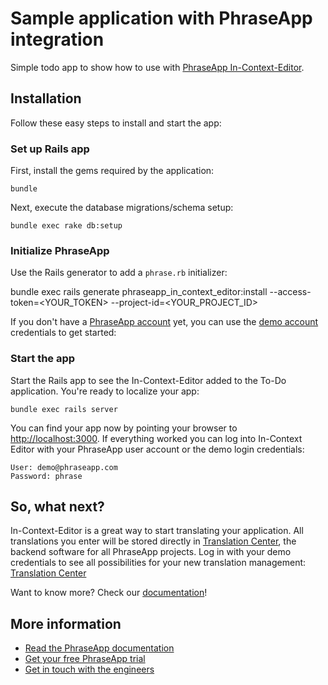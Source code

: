 # Sample application with PhraseApp integration

Simple todo app to show how to use with [PhraseApp In-Context-Editor](https://phraseapp.com).

## Installation

Follow these easy steps to install and start the app:

### Set up Rails app

First, install the gems required by the application:

    bundle

Next, execute the database migrations/schema setup:

	bundle exec rake db:setup


### Initialize PhraseApp

Use the Rails generator to add a `phrase.rb` initializer:

  bundle exec rails generate phraseapp_in_context_editor:install --access-token=<YOUR_TOKEN> --project-id=<YOUR_PROJECT_ID>

If you don't have a [PhraseApp account](https://phraseapp.com/en/signup) yet, you can use the [demo account](https://phraseapp.com/demo) credentials to get started:

### Start the app

Start the Rails app to see the In-Context-Editor added to the To-Do application. You're ready to localize your app:

    bundle exec rails server

You can find your app now by pointing your browser to [http://localhost:3000](http://localhost:3000). If everything worked you can log into In-Context Editor with your PhraseApp user account or the demo login credentials:

	User: demo@phraseapp.com
	Password: phrase

## So, what next?

In-Context-Editor is a great way to start translating your application. All translations you enter will be stored directly in [Translation Center](https://phraseapp.com/en/account/login), the backend software for all PhraseApp projects. Log in with your demo credentials to see all possibilities for your new translation management: [Translation Center](https://phraseapp.com/en/account/login)

Want to know more? Check our [documentation](https://phraseapp.com/docs)!

## More information

* [Read the PhraseApp documentation](https://phraseapp.com/docs)
* [Get your free PhraseApp trial](https://phraseapp.com/signup)
* [Get in touch with the engineers](http://support.phraseapp.com/)
